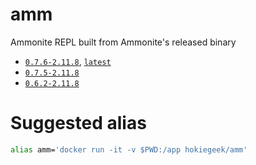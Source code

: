 # amm

Ammonite REPL built from Ammonite's released binary

* [`0.7.6-2.11.8`](https://github.com/HokieGeek/docker-amm/blob/0.7.6-2.11.8/Dockerfile), [`latest`](https://github.com/HokieGeek/docker-amm/blob/master/Dockerfile)
* [`0.7.5-2.11.8`](https://github.com/HokieGeek/docker-amm/blob/0.7.5-2.11.8/Dockerfile)
* [`0.6.2-2.11.8`](https://github.com/HokieGeek/docker-amm/blob/0.6.2-2.11.8/Dockerfile)

# Suggested alias
```sh
alias amm='docker run -it -v $PWD:/app hokiegeek/amm'
```

